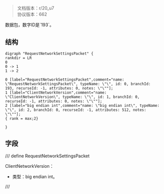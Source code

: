 # <!-- md:samp RequestNetworkSettingsPacket -->

> 文档版本：r/20_u7<br/>协议版本：662

<!-- md:samp RequestNetworkSettingsPacket -->数据包，数字ID是`193`。

## 结构

```viz
digraph "RequestNetworkSettingsPacket" {
rankdir = LR
0
0 -> 1
1 -> 2

0 [label="RequestNetworkSettingsPacket",comment="name: \"RequestNetworkSettingsPacket\", typeName: \"\", id: 0, branchId: 193, recurseId: -1, attributes: 0, notes: \"\""];
1 [label="ClientNetworkVersion",comment="name: \"ClientNetworkVersion\", typeName: \"\", id: 1, branchId: 0, recurseId: -1, attributes: 0, notes: \"\""];
2 [label="big endian int",comment="name: \"big endian int\", typeName: \"\", id: 2, branchId: 0, recurseId: -1, attributes: 512, notes: \"\""];
{ rank = max;2}

}

```

## 字段

/// define
RequestNetworkSettingsPacket

ClientNetworkVersion：<!-- md:samp big endian int -->

- 类型：big endian int。


///
